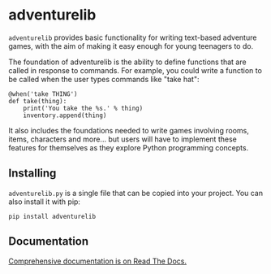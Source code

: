 # adventurelib

`adventurelib` provides basic functionality for writing text-based adventure
games, with the aim of making it easy enough for young teenagers to do.

The foundation of adventurelib is the ability to define functions that are
called in response to commands. For example, you could write a function to
be called when the user types commands like "take hat":

    @when('take THING')
    def take(thing):
        print('You take the %s.' % thing)
        inventory.append(thing)

It also includes the foundations needed to write games involving rooms, items,
characters and more... but users will have to implement these features for
themselves as they explore Python programming concepts.

## Installing

`adventurelib.py` is a single file that can be copied into your project. You
can also install it with pip:

    pip install adventurelib


## Documentation

[Comprehensive documentation is on Read The Docs.](http://adventurelib.readthedocs.io/)

